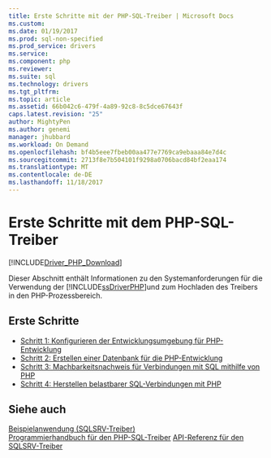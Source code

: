 ```yaml
---
title: Erste Schritte mit der PHP-SQL-Treiber | Microsoft Docs
ms.custom: 
ms.date: 01/19/2017
ms.prod: sql-non-specified
ms.prod_service: drivers
ms.service: 
ms.component: php
ms.reviewer: 
ms.suite: sql
ms.technology: drivers
ms.tgt_pltfrm: 
ms.topic: article
ms.assetid: 66b042c6-479f-4a89-92c8-8c5dce67643f
caps.latest.revision: "25"
author: MightyPen
ms.author: genemi
manager: jhubbard
ms.workload: On Demand
ms.openlocfilehash: bf4b5eee7fbeb00aa477e7769ca9ebaaa84e7d4c
ms.sourcegitcommit: 2713f8e7b504101f9298a0706bacd84bf2eaa174
ms.translationtype: MT
ms.contentlocale: de-DE
ms.lasthandoff: 11/18/2017
---
```

# <a name="getting-started-with-the-php-sql-driver"></a>Erste Schritte mit dem PHP-SQL-Treiber
[!INCLUDE[Driver_PHP_Download](../../includes/driver_php_download.md)]

Dieser Abschnitt enthält Informationen zu den Systemanforderungen für die Verwendung der [!INCLUDE[ssDriverPHP](../../includes/ssdriverphp_md.md)]und zum Hochladen des Treibers in den PHP-Prozessbereich.  
  
## <a name="getting-started"></a>Erste Schritte  
* [Schritt 1: Konfigurieren der Entwicklungsumgebung für PHP-Entwicklung](../../connect/php/step-1-configure-development-environment-for-php-development.md)  
* [Schritt 2: Erstellen einer Datenbank für die PHP-Entwicklung](../../connect/php/step-2-create-a-sql-database-for-php-development.md)  
* [Schritt 3: Machbarkeitsnachweis für Verbindungen mit SQL mithilfe von PHP](../../connect/php/step-3-proof-of-concept-connecting-to-sql-using-php.md)  
* [Schritt 4: Herstellen belastbarer SQL-Verbindungen mit PHP](../../connect/php/step-4-connect-resiliently-to-sql-with-php.md)  
  
## <a name="see-also"></a>Siehe auch  
[Beispielanwendung &#40;SQLSRV-Treiber&#41;](../../connect/php/example-application-sqlsrv-driver.md)  
[Programmierhandbuch für den PHP-SQL-Treiber](../../connect/php/programming-guide-for-php-sql-driver.md)
[API-Referenz für den SQLSRV-Treiber](../../connect/php/sqlsrv-driver-api-reference.md)  
  
